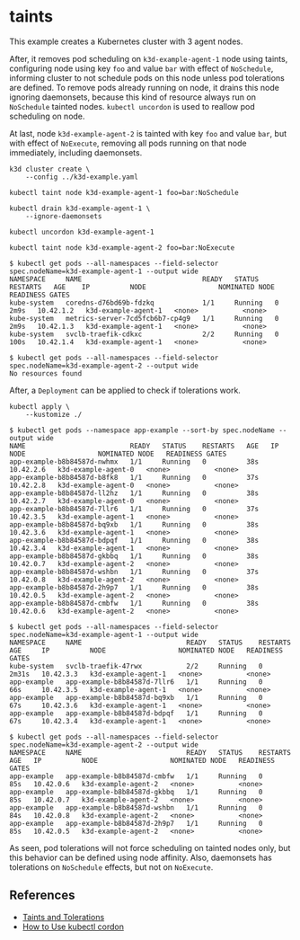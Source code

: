 # taints

This example creates a Kubernetes cluster with 3 agent nodes.

After, it removes pod scheduling on `k3d-example-agent-1` node using taints,
configuring node using key `foo` and value `bar` with effect of `NoSchedule`,
informing cluster to not schedule pods on this node unless pod tolerations are
defined. To remove pods already running on node, it drains this node ignoring
daemonsets, because this kind of resource always run on `NoSchedule` tainted
nodes. `kubectl uncordon` is used to reallow pod scheduling on node.


At last, node `k3d-example-agent-2` is tainted with key `foo` and value `bar`,
but with effect of `NoExecute`, removing all pods running on that node
immediately, including daemonsets.

```
k3d cluster create \
    --config ../k3d-example.yaml

kubectl taint node k3d-example-agent-1 foo=bar:NoSchedule

kubectl drain k3d-example-agent-1 \
    --ignore-daemonsets

kubectl uncordon k3d-example-agent-1

kubectl taint node k3d-example-agent-2 foo=bar:NoExecute
```

```console
$ kubectl get pods --all-namespaces --field-selector spec.nodeName=k3d-example-agent-1 --output wide
NAMESPACE     NAME                              READY   STATUS    RESTARTS   AGE    IP          NODE                  NOMINATED NODE   READINESS GATES
kube-system   coredns-d76bd69b-fdzkq            1/1     Running   0          2m9s   10.42.1.2   k3d-example-agent-1   <none>           <none>
kube-system   metrics-server-7cd5fcb6b7-cp4g9   1/1     Running   0          2m9s   10.42.1.3   k3d-example-agent-1   <none>           <none>
kube-system   svclb-traefik-cdkxc               2/2     Running   0          100s   10.42.1.4   k3d-example-agent-1   <none>           <none>

$ kubectl get pods --all-namespaces --field-selector spec.nodeName=k3d-example-agent-2 --output wide
No resources found
```

After, a `Deployment` can be applied to check if tolerations work.

```
kubectl apply \
    --kustomize ./
```

```console
$ kubectl get pods --namespace app-example --sort-by spec.nodeName --output wide
NAME                          READY   STATUS    RESTARTS   AGE   IP          NODE                  NOMINATED NODE   READINESS GATES
app-example-b8b84587d-nwhmx   1/1     Running   0          38s   10.42.2.6   k3d-example-agent-0   <none>           <none>
app-example-b8b84587d-b8fk8   1/1     Running   0          37s   10.42.2.8   k3d-example-agent-0   <none>           <none>
app-example-b8b84587d-ll2hz   1/1     Running   0          38s   10.42.2.7   k3d-example-agent-0   <none>           <none>
app-example-b8b84587d-7llr6   1/1     Running   0          37s   10.42.3.5   k3d-example-agent-1   <none>           <none>
app-example-b8b84587d-bq9xb   1/1     Running   0          38s   10.42.3.6   k3d-example-agent-1   <none>           <none>
app-example-b8b84587d-bdpqf   1/1     Running   0          38s   10.42.3.4   k3d-example-agent-1   <none>           <none>
app-example-b8b84587d-gkbbq   1/1     Running   0          38s   10.42.0.7   k3d-example-agent-2   <none>           <none>
app-example-b8b84587d-wshbn   1/1     Running   0          37s   10.42.0.8   k3d-example-agent-2   <none>           <none>
app-example-b8b84587d-2h9p7   1/1     Running   0          38s   10.42.0.5   k3d-example-agent-2   <none>           <none>
app-example-b8b84587d-cmbfw   1/1     Running   0          38s   10.42.0.6   k3d-example-agent-2   <none>           <none>

$ kubectl get pods --all-namespaces --field-selector spec.nodeName=k3d-example-agent-1 --output wide
NAMESPACE     NAME                          READY   STATUS    RESTARTS   AGE     IP          NODE                  NOMINATED NODE   READINESS GATES
kube-system   svclb-traefik-47rwx           2/2     Running   0          2m31s   10.42.3.3   k3d-example-agent-1   <none>           <none>
app-example   app-example-b8b84587d-7llr6   1/1     Running   0          66s     10.42.3.5   k3d-example-agent-1   <none>           <none>
app-example   app-example-b8b84587d-bq9xb   1/1     Running   0          67s     10.42.3.6   k3d-example-agent-1   <none>           <none>
app-example   app-example-b8b84587d-bdpqf   1/1     Running   0          67s     10.42.3.4   k3d-example-agent-1   <none>           <none>

$ kubectl get pods --all-namespaces --field-selector spec.nodeName=k3d-example-agent-2 --output wide
NAMESPACE     NAME                          READY   STATUS    RESTARTS   AGE   IP          NODE                  NOMINATED NODE   READINESS GATES
app-example   app-example-b8b84587d-cmbfw   1/1     Running   0          85s   10.42.0.6   k3d-example-agent-2   <none>           <none>
app-example   app-example-b8b84587d-gkbbq   1/1     Running   0          85s   10.42.0.7   k3d-example-agent-2   <none>           <none>
app-example   app-example-b8b84587d-wshbn   1/1     Running   0          84s   10.42.0.8   k3d-example-agent-2   <none>           <none>
app-example   app-example-b8b84587d-2h9p7   1/1     Running   0          85s   10.42.0.5   k3d-example-agent-2   <none>           <none>
```
As seen, pod tolerations will not force scheduling on tainted nodes only, but
this behavior can be defined using node affinity. Also, daemonsets has
tolerations on `NoSchedule` effects, but not on `NoExecute`.

## References

* [Taints and Tolerations](https://kubernetes.io/docs/concepts/scheduling-eviction/taint-and-toleration/)
* [How to Use kubectl cordon](https://linuxhint.com/use-kubectl-cordon/)
